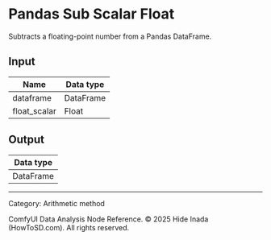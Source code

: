 # Pandas Sub Scalar Float
Subtracts a floating-point number from a Pandas DataFrame.

## Input
| Name | Data type |
|---|---|
| dataframe | DataFrame |
| float_scalar | Float |

## Output
| Data type |
|---|
| DataFrame |

<HR>
Category: Arithmetic method

ComfyUI Data Analysis Node Reference. © 2025 Hide Inada (HowToSD.com). All rights reserved.
